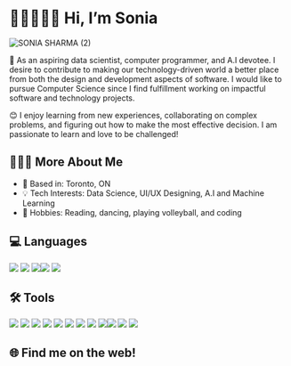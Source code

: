 # 👋🏽👩🏽‍💻 Hi, I’m Sonia 
![SONIA SHARMA (2)](https://user-images.githubusercontent.com/71413895/186253846-0a7ac684-fdee-4ee9-af1a-02e22476d2f2.png)

🌱 As an aspiring data scientist, computer programmer, and A.I devotee. I desire to contribute to making our technology-driven world a better place from both the design and development aspects of software. I would like to pursue Computer Science since I find fulfillment working on impactful software and technology projects. 


😊 I enjoy learning from new experiences, collaborating on complex problems, and figuring out how to make the most effective decision. I am passionate to learn and love to be challenged!

## 🙋🏽‍♀️ More About Me
- 📍 Based in: Toronto, ON
- 💡 Tech Interests: Data Science, UI/UX Designing, A.I and Machine Learning
- 👀 Hobbies: Reading, dancing, playing volleyball, and coding

## 💻 Languages 
<img src = "https://img.shields.io/badge/Python-3776AB?style=for-the-badge&logo=python&logoColor=white"> <img src = "https://img.shields.io/badge/Java-ED8B00?style=for-the-badge&logo=java&logoColor=white"> <img src = "https://img.shields.io/badge/C%2B%2B-00599C?style=for-the-badge&logo=c%2B%2B&logoColor=white"><img src = "https://img.shields.io/badge/HTML5-E34F26?style=for-the-badge&logo=html5&logoColor=white"> <img src = "https://img.shields.io/badge/CSS3-1572B6?style=for-the-badge&logo=css3&logoColor=white"> 

## 🛠 Tools

<!-- Design -->

<!--IDES -->
<img src = "https://img.shields.io/badge/Eclipse-2C2255?style=for-the-badge&logo=eclipse&logoColor=white"> <img src = "https://img.shields.io/badge/PyCharm-000000.svg?&style=for-the-badge&logo=PyCharm&logoColor=white"> <img src = "https://img.shields.io/badge/IntelliJ_IDEA-000000.svg?style=for-the-badge&logo=intellij-idea&logoColor=white"> <img src = "https://img.shields.io/badge/Visual_Studio_Code-0078D4?style=for-the-badge&logo=visual%20studio%20code&logoColor=white"> <img src = "https://img.shields.io/badge/replit-667881?style=for-the-badge&logo=replit&logoColor=white"> <img src = "https://img.shields.io/badge/Colab-F9AB00?style=for-the-badge&logo=googlecolab&color=525252"> <img src = "https://img.shields.io/badge/Arduino_IDE-00979D?style=for-the-badge&logo=arduino&logoColor=white"> <img src = "https://img.shields.io/badge/Figma-F24E1E?style=for-the-badge&logo=figma&logoColor=white"> <img src = "https://img.shields.io/badge/Canva-%2300C4CC.svg?&style=for-the-badge&logo=Canva&logoColor=white"><img src = "https://img.shields.io/badge/Bootstrap-563D7C?style=for-the-badge&logo=bootstrap&logoColor=white"> <img src = "https://img.shields.io/badge/Glitch-2800ff?style=for-the-badge&logo=glitch&logoColor=white"> <img src = "https://img.shields.io/badge/Microsoft_Office-D83B01?style=for-the-badge&logo=microsoft-office&logoColor=white">


## 🌐 Find me on the web!

<!---
soniasharma12/soniasharma12 is a ✨ special ✨ repository because its `README.md` (this file) appears on your GitHub profile.
You can click the Preview link to take a look at your changes.
--->
